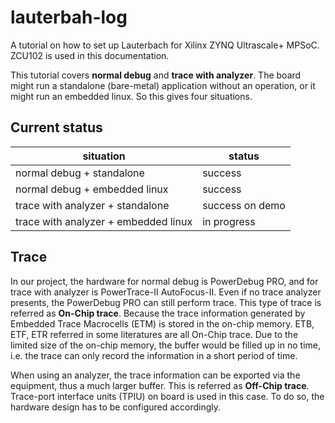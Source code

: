 # lauterbah-log

A tutorial on how to set up Lauterbach for Xilinx ZYNQ Ultrascale+ MPSoC. ZCU102 is used in this documentation.

This tutorial covers **normal debug** and **trace with analyzer**. The board might run a standalone (bare-metal) application without an operation, or it might run an embedded linux. So this gives four situations.

## Current status
situation | status
----------| ------------------------
normal debug + standalone | success
normal debug + embedded linux | success
trace with analyzer + standalone | success on demo
trace with analyzer + embedded linux | in progress

## Trace

In our project, the hardware for normal debug is PowerDebug PRO, and for trace with analyzer is PowerTrace-II AutoFocus-II. Even if no trace analyzer presents, the PowerDebug PRO can still perform trace. This type of trace is referred as **On-Chip trace**. Because the trace information generated by Embedded Trace Macrocells (ETM) is stored in the on-chip memory. ETB, ETF, ETR referred in some literatures are all On-Chip trace. Due to the limited size of the on-chip memory, the buffer would be filled up in no time, i.e. the trace can only record the information in a short period of time. 

When using an analyzer, the trace information can be exported via the equipment, thus a much larger buffer. This is referred as **Off-Chip trace**. Trace-port interface units (TPIU) on board is used in this case. To do so, the hardware design has to be configured accordingly. 
